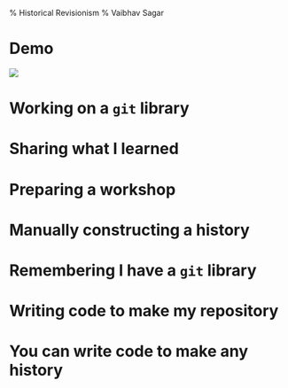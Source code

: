 % Historical Revisionism
% Vaibhav Sagar

# Demo

<a href="https://asciinema.org/a/88784" target="_blank"><img src="https://asciinema.org/a/88784.png" /></a>

# Working on a `git` library

# Sharing what I learned

# Preparing a workshop

# Manually constructing a history

# Remembering I have a `git` library

# Writing code to make my repository

# You can write code to make any history
